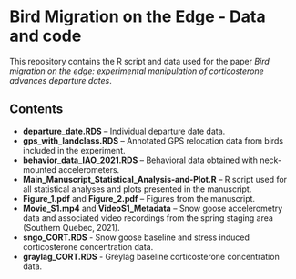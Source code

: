# Bird Migration on the Edge - Data and code  

This repository contains the R script and data used for the paper *Bird migration on the edge: experimental manipulation of corticosterone advances departure dates*.  

## Contents  

- **departure_date.RDS** – Individual departure date data.  
- **gps_with_landclass.RDS** – Annotated GPS relocation data from birds included in the experiment.
- **behavior_data_IAO_2021.RDS** – Behavioral data obtained with neck-mounted accelerometers.
- **Main_Manuscript_Statistical_Analysis-and-Plot.R** – R script used for all statistical analyses and plots presented in the manuscript.  
- **Figure_1.pdf** and **Figure_2.pdf** – Figures from the manuscript.  
- **Movie_S1.mp4** and **VideoS1_Metadata** – Snow goose accelerometry data and associated video recordings from the spring staging area (Southern Quebec, 2021).
- **sngo_CORT.RDS** - Snow goose baseline and stress induced corticosterone concentration data.
- **graylag_CORT.RDS** - Greylag baseline corticosterone concentration data.
